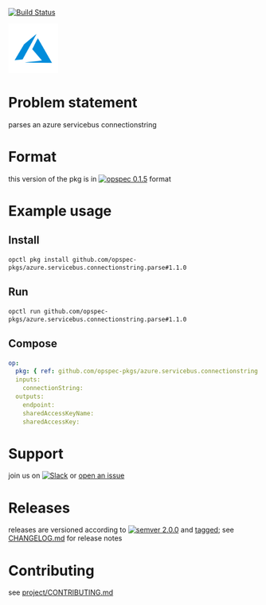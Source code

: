 [![Build Status](https://travis-ci.org/opspec-pkgs/azure.servicebus.connectionstring.parse.svg?branch=master)](https://travis-ci.org/opspec-pkgs/azure.servicebus.connectionstring.parse)

<img src="icon.svg" alt="icon" height="100px">

# Problem statement

parses an azure servicebus connectionstring

# Format

this version of the pkg is in [![opspec 0.1.5](https://img.shields.io/badge/opspec-0.1.5-brightgreen.svg?colorA=6b6b6b&colorB=fc16be)](https://opspec.io/0.1.5/packages.html) format

# Example usage

## Install

```shell
opctl pkg install github.com/opspec-pkgs/azure.servicebus.connectionstring.parse#1.1.0
```

## Run

```
opctl run github.com/opspec-pkgs/azure.servicebus.connectionstring.parse#1.1.0
```

## Compose

```yaml
op:
  pkg: { ref: github.com/opspec-pkgs/azure.servicebus.connectionstring.parse#1.1.0 }
  inputs:
    connectionString:
  outputs:
    endpoint:
    sharedAccessKeyName:
    sharedAccessKey:
```

# Support

join us on
[![Slack](https://opspec-slackin.herokuapp.com/badge.svg)](https://opspec-slackin.herokuapp.com/)
or
[open an issue](https://github.com/opspec-pkgs/azure.servicebus.connectionstring.parse/issues)

# Releases

releases are versioned according to
[![semver 2.0.0](https://img.shields.io/badge/semver-2.0.0-brightgreen.svg)](http://semver.org/spec/v2.0.0.html)
and [tagged](https://git-scm.com/book/en/v2/Git-Basics-Tagging); see
[CHANGELOG.md](CHANGELOG.md) for release notes

# Contributing

see
[project/CONTRIBUTING.md](https://github.com/opspec-pkgs/project/blob/master/CONTRIBUTING.md)
